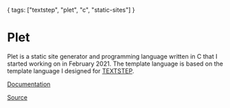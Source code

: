 {
  tags: ["textstep", "plet", "c", "static-sites"]
}
# Plet

Plet is a static site generator and programming language written in C that I started working on in February 2021. The template language is based on the template language I designed for [TEXTSTEP](textstep.md).

[Documentation](https://plet.nielssp.dk)

[Source](https://github.com/nielssp/plet)
